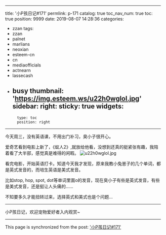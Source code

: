 
---
title: '小P孩日记#171'
permlink: p-171
catalog: true
toc_nav_num: true
toc: true
position: 9999
date: 2019-08-07 14:28:36
categories:
- zzan
tags:
- zzan
- palnet
- marlians
- neoxian
- esteem-cn
- cn
- mediaofficials
- actnearn
- lassecash
- busy
thumbnail: 'https://img.esteem.ws/u22h0wglol.jpg'
sidebar:
    right:
        sticky: true
widgets:
    -
        type: toc
        position: right
---


今天周三，没有英语课，不用出门补习，臭小子很开心。


爱奇艺看到电影上新了，《蚁人2》,就放给他看，没想到还真的挺紧张有趣，我陪着看了大半部，感觉真是难得的闲暇。
![u22h0wglol.jpg](https://img.esteem.ws/u22h0wglol.jpg)

看完电影，开始英语打卡。知道今天我才发现，原来我教小兔崽子的几个单词，都是英式发音的，而培生英语是美式发音。

比如stop, hop, spot, dot等单词里面o的发音，现在臭小子有些是英式发音，有些是美式发音，还是挺让人头痛的……

不知要多久才能扭转过来，选择英式和美式也是个问题…

***

小P孩日记，欢迎宠物爱好者入内观赏~

- - -

This page is synchronized from the post: ['小P孩日记#171'](https://steemit.com/@julian2013/p-171)
